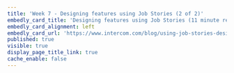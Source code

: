 ```yaml
---
title: 'Week 7 - Designing features using Job Stories (2 of 2)'
embedly_card_title: 'Designing features using Job Stories (11 minute read)'
embedly_card_alignment: left
embedly_card_url: 'https://www.intercom.com/blog/using-job-stories-design-features-ui-ux/'
published: true
visible: true
display_page_title_link: true
cache_enable: false
---
```

